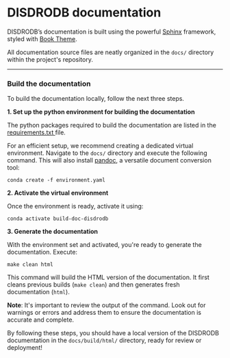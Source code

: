 # DISDRODB documentation

DISDRODB’s documentation is built using the powerful [Sphinx](https://www.sphinx-doc.org/en/master/) framework,
styled with [Book Theme](https://sphinx-book-theme.readthedocs.io/en/stable/index.html).

All documentation source files are neatly organized in the `docs/` directory within the project's repository.

-----------------------------------------------------------------

### Build the documentation

To build the documentation locally, follow the next three steps.

**1. Set up the python environment for building the documentation**

  The python packages required to build the documentation are listed in the [requirements.txt ](https://github.com/ltelab/disdrodb/blob/main/docs/requirements.txt) file.

  For an efficient setup, we recommend creating a dedicated virtual environment.
  Navigate to the `docs/` directory and execute the following command.
  This will also install [pandoc](https://pandoc.org/), a versatile document conversion tool:

  ```
  conda create -f environment.yaml
  ```

**2. Activate the virtual environment**

  Once the environment is ready, activate it using:

  ```
  conda activate build-doc-disdrodb
  ```

**3. Generate the documentation**

With the environment set and activated, you're ready to generate the documentation.
Execute:

```
make clean html
```

This command will build the HTML version of the documentation.
It first cleans previous builds (`make clean`) and then generates fresh documentation (`html`).

**Note**: It's important to review the output of the command. Look out for warnings or errors and address them to ensure the documentation is accurate and complete.

By following these steps, you should have a local version of the DISDRODB documentation in the ``docs/build/html/`` directory,
ready for review or deployment!
